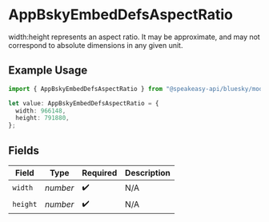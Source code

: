 # AppBskyEmbedDefsAspectRatio

width:height represents an aspect ratio. It may be approximate, and may not correspond to absolute dimensions in any given unit.

## Example Usage

```typescript
import { AppBskyEmbedDefsAspectRatio } from "@speakeasy-api/bluesky/models/components";

let value: AppBskyEmbedDefsAspectRatio = {
  width: 966148,
  height: 791880,
};
```

## Fields

| Field              | Type               | Required           | Description        |
| ------------------ | ------------------ | ------------------ | ------------------ |
| `width`            | *number*           | :heavy_check_mark: | N/A                |
| `height`           | *number*           | :heavy_check_mark: | N/A                |